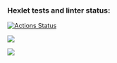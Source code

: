 ### Hexlet tests and linter status:
[![Actions Status](https://github.com/mifik116/java-project-61/actions/workflows/hexlet-check.yml/badge.svg)](https://github.com/mifik116/java-project-61/actions)

<a href="https://codeclimate.com/github/mifik116/java-project-61/maintainability"><img src="https://api.codeclimate.com/v1/badges/0879c419e8ce8aae62b6/maintainability" /></a>

<a href="https://codeclimate.com/github/mifik116/java-project-61/test_coverage"><img src="https://api.codeclimate.com/v1/badges/0879c419e8ce8aae62b6/test_coverage" /></a>
